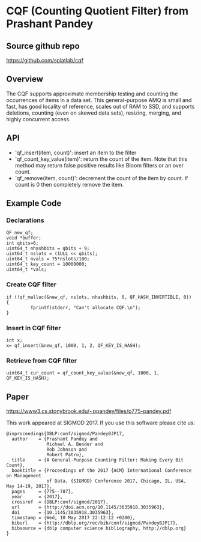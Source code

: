 # CQF (Counting Quotient Filter) from Prashant Pandey

## Source github repo

https://github.com/splatlab/cqf

## Overview

The CQF supports approximate membership testing and counting the occurrences of
items in a data set. This general-purpose AMQ is small and fast, has good
locality of reference, scales out of RAM to SSD, and supports deletions,
counting (even on skewed data sets), resizing, merging, and highly concurrent
access.

## API

* 'qf_insert(item, count)': insert an item to the filter
* 'qf_count_key_value(item)': return the count of the item. Note that this
  method may return false positive results like Bloom filters or an over count.
* 'qf_remove(item, count)': decrement the count of the item by count. If count
  is 0 then completely remove the item.


## Example Code

### Declarations

~~~~~~~
QF new_qf;
void *buffer;
int qbits=6;
uint64_t nhashbits = qbits + 9;
uint64_t nslots = (1ULL << qbits);
uint64_t nvals = 75*nslots/100;
uint64_t key_count = 10000000;
uint64_t *vals;
~~~~~~~

### Create CQF filter

~~~~~~~~
if (!qf_malloc(&new_qf, nslots, nhashbits, 0, QF_HASH_INVERTIBLE, 0)) {
         fprintf(stderr, "Can't allocate CQF.\n");
}
~~~~~~~~

### Insert in CQF filter

~~~~~~~~
int x;
x= qf_insert(&new_qf, 1000, 1, 2, QF_KEY_IS_HASH);
~~~~~~~~

### Retrieve from CQF filter

~~~~~~~~
uint64_t cur_count = qf_count_key_value(&new_qf, 1000, 1, QF_KEY_IS_HASH);
~~~~~~~~


## Paper

https://www3.cs.stonybrook.edu/~ppandey/files/p775-pandey.pdf

This work appeared at SIGMOD 2017. If you use this software please cite us:

```
@inproceedings{DBLP:conf/sigmod/PandeyBJP17,
  author    = {Prashant Pandey and
               Michael A. Bender and
               Rob Johnson and
               Robert Patro},
  title     = {A General-Purpose Counting Filter: Making Every Bit Count},
  booktitle = {Proceedings of the 2017 {ACM} International Conference on Management
               of Data, {SIGMOD} Conference 2017, Chicago, IL, USA, May 14-19, 2017},
  pages     = {775--787},
  year      = {2017},
  crossref  = {DBLP:conf/sigmod/2017},
  url       = {http://doi.acm.org/10.1145/3035918.3035963},
  doi       = {10.1145/3035918.3035963},
  timestamp = {Wed, 10 May 2017 22:12:12 +0200},
  biburl    = {http://dblp.org/rec/bib/conf/sigmod/PandeyBJP17},
  bibsource = {dblp computer science bibliography, http://dblp.org}
}
```


